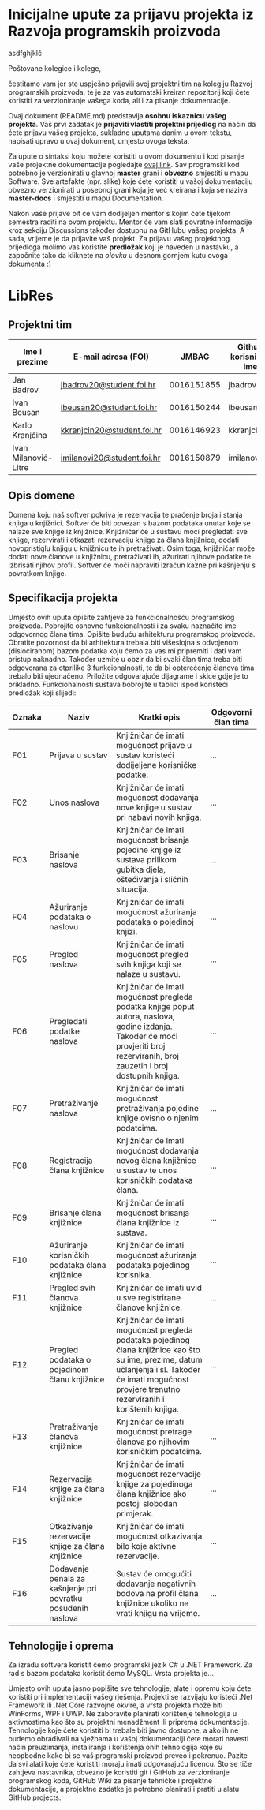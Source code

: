 # Inicijalne upute za prijavu projekta iz Razvoja programskih proizvoda

asdfghjklč

Poštovane kolegice i kolege, 

čestitamo vam jer ste uspješno prijavili svoj projektni tim na kolegiju Razvoj programskih proizvoda, te je za vas automatski kreiran repozitorij koji ćete koristiti za verzioniranje vašega koda, ali i za pisanje dokumentacije.

Ovaj dokument (README.md) predstavlja **osobnu iskaznicu vašeg projekta**. Vaš prvi zadatak je **prijaviti vlastiti projektni prijedlog** na način da ćete prijavu vašeg projekta, sukladno uputama danim u ovom tekstu, napisati upravo u ovaj dokument, umjesto ovoga teksta.

Za upute o sintaksi koju možete koristiti u ovom dokumentu i kod pisanje vaše projektne dokumentacije pogledajte [ovaj link](https://guides.github.com/features/mastering-markdown/).
Sav programski kod potrebno je verzionirati u glavnoj **master** grani i **obvezno** smjestiti u mapu Software. Sve artefakte (npr. slike) koje ćete koristiti u vašoj dokumentaciju obvezno verzionirati u posebnoj grani koja je već kreirana i koja se naziva **master-docs** i smjestiti u mapu Documentation.

Nakon vaše prijave bit će vam dodijeljen mentor s kojim ćete tijekom semestra raditi na ovom projektu. Mentor će vam slati povratne informacije kroz sekciju Discussions također dostupnu na GitHubu vašeg projekta. A sada, vrijeme je da prijavite vaš projekt. Za prijavu vašeg projektnog prijedloga molimo vas koristite **predložak** koji je naveden u nastavku, a započnite tako da kliknete na *olovku* u desnom gornjem kutu ovoga dokumenta :) 

# LibRes

## Projektni tim

Ime i prezime | E-mail adresa (FOI) | JMBAG | Github korisničko ime
------------  | ------------------- | ----- | ---------------------
Jan Badrov | jbadrov20@student.foi.hr | 0016151855 | jbadrov20
Ivan Beusan | ibeusan20@student.foi.hr | 0016150244 | ibeusan20
Karlo Kranjčina | kkranjcin20@student.foi.hr | 0016146923 | kkranjcin20
Ivan Milanović-Litre | imilanovi20@student.foi.hr | 0016150879 | imilanovi20


## Opis domene
Domena koju naš softver pokriva je rezervacija te praćenje broja i stanja knjiga u knjižnici. Softver će biti povezan s bazom podataka unutar koje se nalaze sve knjige iz knjižnice. Knjižničar će u sustavu moći pregledati sve knjige, rezervirati i otkazati rezervaciju knjige za člana knjižnice, dodati novopristiglu knjigu u knjižnicu te ih pretraživati. Osim toga, knjižničar može dodati nove članove u knjižnicu, pretraživati ih, ažurirati njihove podatke te izbrisati njihov profil. Softver će moći napraviti izračun kazne pri kašnjenju s povratkom knjige. 

## Specifikacija projekta
Umjesto ovih uputa opišite zahtjeve za funkcionalnošću programskog proizvoda. Pobrojite osnovne funkcionalnosti i za svaku naznačite ime odgovornog člana tima. Opišite buduću arhitekturu programskog proizvoda. Obratite pozornost da bi arhitektura trebala biti višeslojna s odvojenom (dislociranom) bazom podatka koju ćemo za vas mi pripremiti i dati vam pristup naknadno. Također uzmite u obzir da bi svaki član tima treba biti odgovorana za otprilike 3 funkcionalnosti, te da bi opterećenje članova tima trebalo biti ujednačeno. Priložite odgovarajuće dijagrame i skice gdje je to prikladno. Funkcionalnosti sustava bobrojite u tablici ispod koristeći predložak koji slijedi:

Oznaka | Naziv | Kratki opis | Odgovorni član tima
------ | ----- | ----------- | -------------------
F01 | Prijava u sustav | Knjižničar će imati mogućnost prijave u sustav koristeći dodijeljene korisničke podatke. | ...
F02 | Unos naslova |Knjižničar će imati mogućnost dodavanja nove knjige u sustav pri nabavi novih knjiga. | ...
F03 | Brisanje naslova | Knjižničar će imati mogućnost brisanja pojedine knjige iz sustava prilikom gubitka djela, oštećivanja i sličnih situacija. | ...
F04 | Ažuriranje podataka o naslovu | Knjižničar će imati mogućnost ažuriranja podataka o pojedinoj knjizi. | ...
F05 | Pregled naslova | Knjižničar će imati mogućnost pregled svih knjiga koji se nalaze u sustavu. | ...
F06 | Pregledati podatke naslova  | Knjižničar će imati mogućnost pregleda podatka knjige poput autora, naslova, godine izdanja. Također će moći provjeriti broj rezerviranih, broj zauzetih i broj dostupnih knjiga. | ...
F07 | Pretraživanje naslova | Knjižničar će imati mogućnost pretraživanja pojedine knjige ovisno o njenim podatcima. | ...
F08 | Registracija člana knjižnice | Knjižničar će imati mogućnost dodavanja novog člana knjižnice u sustav te unos korisničkih podataka člana. | ...
F09 | Brisanje člana knjižnice | Knjižničar će imati mogućnost brisanja člana knjižnice iz sustava. | ...
F10 | Ažuriranje korisničkih podataka člana knjižnice | Knjižničar će imati mogućnost ažuriranja podataka pojedinog korisnika. | ...
F11 | Pregled svih članova knjižnice | Knjižničar će imati uvid u sve registrirane članove knjižnice. | ...
F12 | Pregled podataka o pojedinom članu knjižnice | Knjižničar će imati mogućnost pregleda podataka pojedinog člana knjižnice kao što su ime, prezime, datum učlanjenja i sl. Također će imati mogućnost provjere trenutno rezerviranih i korištenih knjiga. | ...
F13 | Pretraživanje članova knjižnice | Knjižničar će imati mogućnost pretrage članova po njihovim korisničkim podatcima. | ...
F14 | Rezervacija knjige za člana knjižnice | Knjižničar će imati mogućnost rezervacije knjige za pojedinoga člana knjižnice ako postoji slobodan primjerak. | ...
F15 | Otkazivanje rezervacije knjige za člana knjižnice | Knjižničar će imati mogućnost otkazivanja bilo koje aktivne rezervacije. | ...
F16 | Dodavanje penala za kašnjenje pri povratku posuđenih naslova | Sustav će omogućiti dodavanje negativnih bodova na profil člana knjižnice ukoliko ne vrati knjigu na vrijeme. | ...



## Tehnologije i oprema
Za izradu softvera koristit ćemo programski jezik C# u .NET Framework. Za rad s bazom podataka koristit ćemo MySQL. Vrsta projekta je...

Umjesto ovih uputa jasno popišite sve tehnologije, alate i opremu koju ćete koristiti pri implementaciji vašeg rješenja. Projekti se razvijaju koristeći .Net Framework ili .Net Core razvojne okvire, a vrsta projekta može biti WinForms, WPF i UWP. Ne zaboravite planirati korištenje tehnologija u aktivnostima kao što su projektni menadžment ili priprema dokumentacije. Tehnologije koje ćete koristiti bi trebale biti javno dostupne, a ako ih ne budemo obrađivali na vježbama u vašoj dokumentaciji ćete morati navesti način preuzimanja, instaliranja i korištenja onih tehnologija koje su neopbodne kako bi se vaš programski proizvod preveo i pokrenuo. Pazite da svi alati koje ćete koristiti moraju imati odgovarajuću licencu. Što se tiče zahtjeva nastavnika, obvezno je koristiti git i GitHub za verzioniranje programskog koda, GitHub Wiki za pisanje tehničke i projektne dokumentacije, a projektne zadatke je potrebno planirati i pratiti u alatu GitHub projects. 
